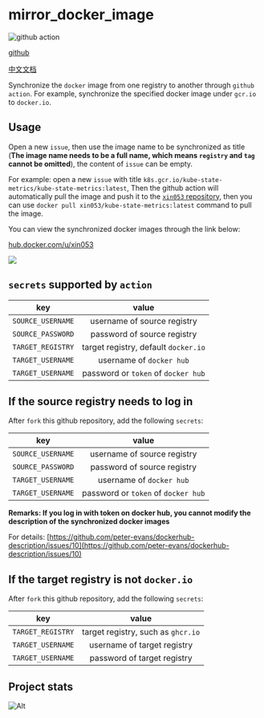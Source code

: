 # mirror_docker_image

![github action](https://github.com/xin053/mirror_docker_image/actions/workflows/mirror_docker_image.yml/badge.svg)

[github](https://github.com/xin053/mirror_docker_image)

[中文文档](https://github.com/xin053/mirror_docker_image/blob/main/README_zh.md)

Synchronize the `docker` image from one registry to another through `github action`. For example, synchronize the specified docker image under `gcr.io` to `docker.io`.

## Usage

Open a new `issue`, then use the image name to be synchronized as title (**The image name needs to be a full name, which means `registry` and `tag` cannot be omitted**), the content of `issue` can be empty.

For example: open a new `issue` with title `k8s.gcr.io/kube-state-metrics/kube-state-metrics:latest`, Then the github action will automatically pull the image and push it to the [`xin053` repository](hub.docker.com/u/xin053), then you can use `docker pull xin053/kube-state-metrics:latest` command to pull the image.

You can view the synchronized docker images through the link below:

[hub.docker.com/u/xin053](hub.docker.com/u/xin053)

![](https://github.com/xin053/mirror_docker_image/blob/main/images/1.png)

## `secrets` supported by `action`

|        key        |                value                 |
| :---------------: | :----------------------------------: |
| `SOURCE_USERNAME` |     username of source registry      |
| `SOURCE_PASSWORD` |     password of source registry      |
| `TARGET_REGISTRY` | target registry, default `docker.io` |
| `TARGET_USERNAME` |       username of `docker hub`       |
| `TARGET_USERNAME` | password or `token` of `docker hub`  |

## If the source registry needs to log in

After `fork` this github repository, add the following `secrets`:

|        key        |                value                |
| :---------------: | :---------------------------------: |
| `SOURCE_USERNAME` |     username of source registry     |
| `SOURCE_PASSWORD` |     password of source registry     |
| `TARGET_USERNAME` |      username of `docker hub`       |
| `TARGET_USERNAME` | password or `token` of `docker hub` |


**Remarks: If you log in with token on docker hub, you cannot modify the description of the synchronized docker images**

For details: [https://github.com/peter-evans/dockerhub-description/issues/10](https://github.com/peter-evans/dockerhub-description/issues/10)

## If the target registry is not `docker.io`

After `fork` this github repository, add the following `secrets`:

|        key        |               value                |
| :---------------: | :--------------------------------: |
| `TARGET_REGISTRY` | target registry, such as `ghcr.io` |
| `TARGET_USERNAME` |    username of target registry     |
| `TARGET_USERNAME` |    password of target registry     |

## Project stats

![Alt](https://repobeats.axiom.co/api/embed/11e8bb6f504f02fca58a38db2527c314b8a0b9c4.svg "Repobeats analytics image")
